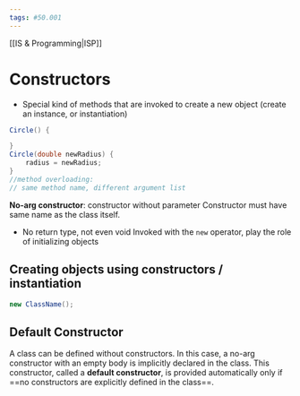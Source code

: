 ```yaml
---
tags: #50.001
---
```

[[IS & Programming|ISP]]
# Constructors
- Special kind of methods that are invoked to create a new object (create an instance, or instantiation)
```java
Circle() {

}
Circle(double newRadius) {
	radius = newRadius;
}
//method overloading:
// same method name, different argument list
```
**No-arg constructor**: constructor without parameter
Constructor must have same name as the class itself.
- No return type, not even void
Invoked with the `new` operator, play the role of initializing objects

## Creating objects using constructors / instantiation
```java
new ClassName();
```
## Default Constructor
A class can be defined without constructors.
In this case, a no-arg constructor with an empty body is implicitly declared in the class.
This constructor, called a **default constructor**, is provided automatically only if ==no constructors are explicitly defined in the class==.
